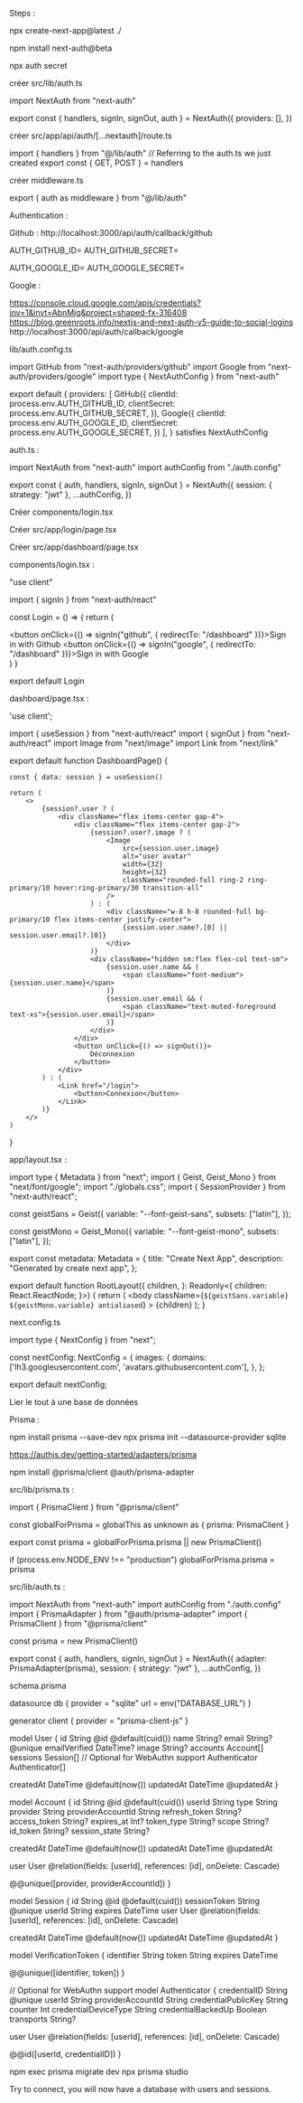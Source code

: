 Steps :

npx create-next-app@latest ./

npm install next-auth@beta

npx auth secret

créer src/lib/auth.ts

import NextAuth from "next-auth"
 
export const { handlers, signIn, signOut, auth } = NextAuth({
  providers: [],
})

créer src/app/api/auth/[...nextauth]/route.ts

import { handlers } from "@/lib/auth" // Referring to the auth.ts we just created
export const { GET, POST } = handlers

créer middleware.ts

export { auth as middleware } from "@/lib/auth"


Authentication :

Github : http://localhost:3000/api/auth/callback/github

AUTH_GITHUB_ID=
AUTH_GITHUB_SECRET=

AUTH_GOOGLE_ID=
AUTH_GOOGLE_SECRET=

Google : 

https://console.cloud.google.com/apis/credentials?inv=1&invt=AbnMjg&project=shaped-fx-316408
https://blog.greenroots.info/nextjs-and-next-auth-v5-guide-to-social-logins
http://localhost:3000/api/auth/callback/google


lib/auth.config.ts

import GitHub from "next-auth/providers/github"
import Google from "next-auth/providers/google"
import type { NextAuthConfig } from "next-auth"
 
export default { 
    providers: [
        GitHub({
            clientId: process.env.AUTH_GITHUB_ID,
            clientSecret: process.env.AUTH_GITHUB_SECRET,
        }),
        Google({
            clientId: process.env.AUTH_GOOGLE_ID,
            clientSecret: process.env.AUTH_GOOGLE_SECRET,
        })
    ],
} satisfies NextAuthConfig

auth.ts :

import NextAuth from "next-auth"
import authConfig from "./auth.config"

export const { auth, handlers, signIn, signOut } = NextAuth({
  session: { strategy: "jwt" },
  ...authConfig,
})

Créer components/login.tsx

Créer src/app/login/page.tsx

Créer src/app/dashboard/page.tsx

components/login.tsx :

"use client"

import { signIn } from "next-auth/react"

const Login = () => {
  return (
    <div>
        <button onClick={() => signIn("github", { redirectTo: "/dashboard" })}>Sign in with Github</button>
        <button onClick={() => signIn("google", { redirectTo: "/dashboard" })}>Sign in with Google</button>
    </div>
  )
}

export default Login

dashboard/page.tsx : 

'use client';

import { useSession } from "next-auth/react"
import { signOut } from "next-auth/react"
import Image from "next/image" 
import Link from "next/link"

export default function DashboardPage() {

    const { data: session } = useSession()

    return (
        <>
            {session?.user ? (
                <div className="flex items-center gap-4">
                    <div className="flex items-center gap-2">
                        {session?.user?.image ? (
                            <Image 
                                src={session.user.image} 
                                alt="user avatar" 
                                width={32} 
                                height={32} 
                                className="rounded-full ring-2 ring-primary/10 hover:ring-primary/30 transition-all"
                            />
                        ) : (
                            <div className="w-8 h-8 rounded-full bg-primary/10 flex items-center justify-center">
                                {session.user.name?.[0] || session.user.email?.[0]}
                            </div>
                        )}
                        <div className="hidden sm:flex flex-col text-sm">
                            {session.user.name && (
                                <span className="font-medium">{session.user.name}</span>
                            )}
                            {session.user.email && (
                                <span className="text-muted-foreground text-xs">{session.user.email}</span>
                            )}
                        </div>
                    </div>
                    <button onClick={() => signOut()}>
                        Déconnexion
                    </button>
                </div>
            ) : (
                <Link href="/login">
                    <button>Connexion</button>
                </Link>
            )}
        </>
    )
}

app/layout.tsx :

import type { Metadata } from "next";
import { Geist, Geist_Mono } from "next/font/google";
import "./globals.css";
import { SessionProvider } from "next-auth/react";

const geistSans = Geist({
  variable: "--font-geist-sans",
  subsets: ["latin"],
});

const geistMono = Geist_Mono({
  variable: "--font-geist-mono",
  subsets: ["latin"],
});

export const metadata: Metadata = {
  title: "Create Next App",
  description: "Generated by create next app",
};

export default function RootLayout({
  children,
}: Readonly<{
  children: React.ReactNode;
}>) {
  return (
    <html lang="en">
      <body
        className={`${geistSans.variable} ${geistMono.variable} antialiased`}
      >
        <SessionProvider>
          {children}
        </SessionProvider>
      </body>
    </html>
  );
}

next.config.ts 

import type { NextConfig } from "next";

const nextConfig: NextConfig = {
  images: {
    domains: ['lh3.googleusercontent.com', 'avatars.githubusercontent.com'],
  },
};

export default nextConfig;

Lier le tout à une base de données 

Prisma :

npm install prisma --save-dev
npx prisma init --datasource-provider sqlite

https://authjs.dev/getting-started/adapters/prisma

npm install @prisma/client @auth/prisma-adapter

src/lib/prisma.ts : 

import { PrismaClient } from "@prisma/client"
 
const globalForPrisma = globalThis as unknown as { prisma: PrismaClient }
 
export const prisma = globalForPrisma.prisma || new PrismaClient()
 
if (process.env.NODE_ENV !== "production") globalForPrisma.prisma = prisma

src/lib/auth.ts : 

import NextAuth from "next-auth"
import authConfig from "./auth.config"
import { PrismaAdapter } from "@auth/prisma-adapter"
import { PrismaClient } from "@prisma/client"

const prisma = new PrismaClient()

export const { auth, handlers, signIn, signOut } = NextAuth({
    adapter: PrismaAdapter(prisma),
    session: { strategy: "jwt" },
    ...authConfig,
})

schema.prisma

datasource db {
  provider = "sqlite"
  url      = env("DATABASE_URL")
}
 
generator client {
  provider = "prisma-client-js"
}
 
model User {
  id            String          @id @default(cuid())
  name          String?
  email         String?         @unique
  emailVerified DateTime?
  image         String?
  accounts      Account[]
  sessions      Session[]
  // Optional for WebAuthn support
  Authenticator Authenticator[]
 
  createdAt DateTime @default(now())
  updatedAt DateTime @updatedAt
}
 
model Account {
  id                String  @id @default(cuid())
  userId            String
  type              String
  provider          String
  providerAccountId String
  refresh_token     String?
  access_token      String?
  expires_at        Int?
  token_type        String?
  scope             String?
  id_token          String?
  session_state     String?
 
  createdAt DateTime @default(now())
  updatedAt DateTime @updatedAt
 
  user User @relation(fields: [userId], references: [id], onDelete: Cascade)
 
  @@unique([provider, providerAccountId])
}
 
model Session {
  id           String   @id @default(cuid())
  sessionToken String   @unique
  userId       String
  expires      DateTime
  user         User     @relation(fields: [userId], references: [id], onDelete: Cascade)
 
  createdAt DateTime @default(now())
  updatedAt DateTime @updatedAt
}
 
model VerificationToken {
  identifier String
  token      String
  expires    DateTime
 
  @@unique([identifier, token])
}
 
// Optional for WebAuthn support
model Authenticator {
  credentialID         String  @unique
  userId               String
  providerAccountId    String
  credentialPublicKey  String
  counter              Int
  credentialDeviceType String
  credentialBackedUp   Boolean
  transports           String?
 
  user User @relation(fields: [userId], references: [id], onDelete: Cascade)
 
  @@id([userId, credentialID])
}


npm exec prisma migrate dev
npx prisma studio

Try to connect, you will now have a database with users and sessions.